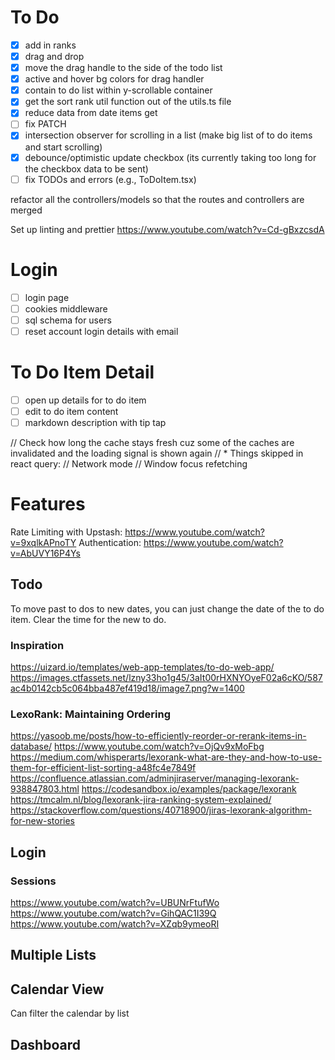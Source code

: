 # To Do

-   [x] add in ranks 
-   [x] drag and drop
-   [x] move the drag handle to the side of the todo list
-   [x] active and hover bg colors for drag handler
-   [x] contain to do list within y-scrollable container
-   [x] get the sort rank util function out of the utils.ts file
-   [x] reduce data from date items get
-   [ ] fix PATCH
-   [x] intersection observer for scrolling in a list (make big list of to do items and start scrolling)
-   [x] debounce/optimistic update checkbox (its currently taking too long for the checkbox data to be sent)
-   [ ] fix TODOs and errors (e.g., ToDoItem.tsx)

refactor all the controllers/models so that the routes and controllers are merged

Set up linting and prettier
https://www.youtube.com/watch?v=Cd-gBxzcsdA

# Login

-   [ ] login page
-   [ ] cookies middleware
-   [ ] sql schema for users
-   [ ] reset account login details with email

# To Do Item Detail

-   [ ] open up details for to do item
-   [ ] edit to do item content
-   [ ] markdown description with tip tap

// Check how long the cache stays fresh cuz some of the caches are invalidated and the loading signal is shown again
// * Things skipped in react query:
// Network mode
// Window focus refetching

# Features

Rate Limiting with Upstash: https://www.youtube.com/watch?v=9xqlkAPnoTY
Authentication: https://www.youtube.com/watch?v=AbUVY16P4Ys

## Todo

To move past to dos to new dates, you can just change the date of the to do item. Clear the time for the new to do.

### Inspiration

https://uizard.io/templates/web-app-templates/to-do-web-app/
https://images.ctfassets.net/lzny33ho1g45/3aIt00rHXNYOyeF02a6cKO/587ac4b0142cb5c064bba487ef419d18/image7.png?w=1400

### LexoRank: Maintaining Ordering

https://yasoob.me/posts/how-to-efficiently-reorder-or-rerank-items-in-database/
https://www.youtube.com/watch?v=OjQv9xMoFbg
https://medium.com/whisperarts/lexorank-what-are-they-and-how-to-use-them-for-efficient-list-sorting-a48fc4e7849f
https://confluence.atlassian.com/adminjiraserver/managing-lexorank-938847803.html
https://codesandbox.io/examples/package/lexorank
https://tmcalm.nl/blog/lexorank-jira-ranking-system-explained/
https://stackoverflow.com/questions/40718900/jiras-lexorank-algorithm-for-new-stories

## Login

### Sessions

https://www.youtube.com/watch?v=UBUNrFtufWo
https://www.youtube.com/watch?v=GihQAC1I39Q
https://www.youtube.com/watch?v=XZqb9ymeoRI

## Multiple Lists

## Calendar View

Can filter the calendar by list

## Dashboard
